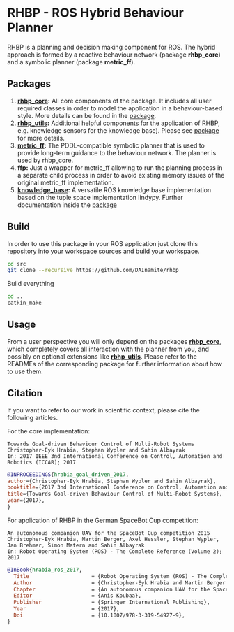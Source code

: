 # RHBP - ROS Hybrid Behaviour Planner

RHBP is a planning and decision making component for ROS. The hybrid approach is formed by a reactive behaviour network (package **rhbp_core**) and a symbolic planner (package **metric_ff**).

## Packages

1. **[rhbp_core](rhbp_core/README.md):** All core components of the package. It includes all user required classes in order to model the application in a behaviour-based style. More details can be found in the [package](rhbp_core/README.md).
2. **[rhbp_utils](rhbp_utils/README.md):** Additional helpful components for the application of RHBP, e.g. knowledge sensors for the knowledge base). Please see [package](rhbp_utils/README.md) for more details.
3. **[metric_ff](metric_ff/README.md):** The PDDL-compatible symbolic planner that is used to provide long-term guidance to the behaviour network. The planner is used by rhbp_core.
4. **ffp:** Just a wrapper for metric_ff allowing to run the planning process in a separate child process in order to avoid existing memory issues of the original metric_ff implementation.
5. **[knowledge_base](knowledge_base/README.md):** A versatile ROS knowledge base implementation based on the tuple space implementation lindypy. Further documentation inside the [package](knowledge_base/README.md)

## Build

In order to use this package in your ROS application just clone this repository into your workspace sources and build your workspace.


```bash
cd src
git clone --recursive https://github.com/DAInamite/rhbp
```

Build everything

```bash
cd ..
catkin_make
```

## Usage
From a user perspective you will only depend on the packages **[rhbp_core](rhbp_core/README.md)**, which completely covers all interaction with the planner from you, and possibly on optional extensions like **[rbhp_utils](rhbp_utils/README.md)**. Please refer to the READMEs of the corresponding package for further information about how to use them.

## Citation
If you want to refer to our work in scientific context, please cite the following articles.

For the core implementation:

```
Towards Goal-driven Behaviour Control of Multi-Robot Systems
Christopher-Eyk Hrabia, Stephan Wypler and Sahin Albayrak
In: 2017 IEEE 3nd International Conference on Control, Automation and Robotics (ICCAR); 2017
```

```bibtex
@INPROCEEDINGS{hrabia_goal_driven_2017,
author={Christopher-Eyk Hrabia, Stephan Wypler and Sahin Albayrak},
booktitle={2017 3nd International Conference on Control, Automation and Robotics (ICCAR)},
title={Towards Goal-driven Behaviour Control of Multi-Robot Systems},
year={2017},
}
```

For application of RHBP in the German SpaceBot Cup competition:

```
An autonomous companion UAV for the SpaceBot Cup competition 2015
Christopher-Eyk Hrabia, Martin Berger, Axel Hessler, Stephan Wypler, Jan Brehmer, Simon Matern and Sahin Albayrak
In: Robot Operating System (ROS) - The Complete Reference (Volume 2); 2017
```

```bibtex
@InBook{hrabia_ros_2017,
  Title                    = {Robot Operating System (ROS) - The Complete Reference (Volume 2)},
  Author                   = {Christopher-Eyk Hrabia and Martin Berger and Axel Hessler and Stephan Wypler and Jan Brehmer and Simon Matern and Sahin Albayrak},
  Chapter                  = {An autonomous companion UAV for the SpaceBot Cup competition 2015},
  Editor                   = {Anis Koubaa},
  Publisher                = {Springer International Publishing},
  Year                     = {2017},
  Doi                      = {10.1007/978-3-319-54927-9},
}

```
